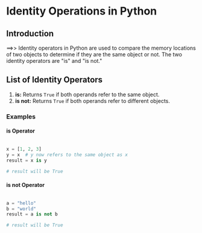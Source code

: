 # Identity Operations in Python

## Introduction

==>> Identity operators in Python are used to compare the memory locations of two objects 
     to determine if they are the same object or not. The two identity operators are "is" and "is not."

## List of Identity Operators

1. **is:** Returns `True` if both operands refer to the same object.
2. **is not:** Returns `True` if both operands refer to different objects.

### Examples

#### is Operator

```python

x = [1, 2, 3]
y = x  # y now refers to the same object as x
result = x is y

# result will be True

```

#### is not Operator

```python

a = "hello"
b = "world"
result = a is not b

# result will be True

```